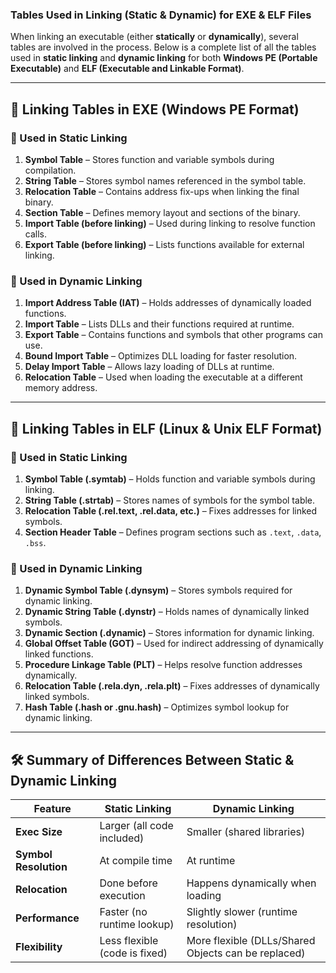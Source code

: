 ### **Tables Used in Linking (Static & Dynamic) for EXE & ELF Files**

When linking an executable (either **statically** or **dynamically**), several tables are involved in the process. Below is a complete list of all the tables used in **static linking** and **dynamic linking** for both **Windows PE (Portable Executable)** and **ELF (Executable and Linkable Format)**.

---

## **📌 Linking Tables in EXE (Windows PE Format)**

### **🔹 Used in Static Linking**

1. **Symbol Table** – Stores function and variable symbols during compilation.
2. **String Table** – Stores symbol names referenced in the symbol table.
3. **Relocation Table** – Contains address fix-ups when linking the final binary.
4. **Section Table** – Defines memory layout and sections of the binary.
5. **Import Table (before linking)** – Used during linking to resolve function calls.
6. **Export Table (before linking)** – Lists functions available for external linking.

### **🔹 Used in Dynamic Linking**

1. **Import Address Table (IAT)** – Holds addresses of dynamically loaded functions.
2. **Import Table** – Lists DLLs and their functions required at runtime.
3. **Export Table** – Contains functions and symbols that other programs can use.
4. **Bound Import Table** – Optimizes DLL loading for faster resolution.
5. **Delay Import Table** – Allows lazy loading of DLLs at runtime.
6. **Relocation Table** – Used when loading the executable at a different memory address.

---

## **📌 Linking Tables in ELF (Linux & Unix ELF Format)**

### **🔹 Used in Static Linking**

1. **Symbol Table (.symtab)** – Holds function and variable symbols during linking.
2. **String Table (.strtab)** – Stores names of symbols for the symbol table.
3. **Relocation Table (.rel.text, .rel.data, etc.)** – Fixes addresses for linked symbols.
4. **Section Header Table** – Defines program sections such as `.text`, `.data`, `.bss`.

### **🔹 Used in Dynamic Linking**

1. **Dynamic Symbol Table (.dynsym)** – Stores symbols required for dynamic linking.
2. **Dynamic String Table (.dynstr)** – Holds names of dynamically linked symbols.
3. **Dynamic Section (.dynamic)** – Stores information for dynamic linking.
4. **Global Offset Table (GOT)** – Used for indirect addressing of dynamically linked functions.
5. **Procedure Linkage Table (PLT)** – Helps resolve function addresses dynamically.
6. **Relocation Table (.rela.dyn, .rela.plt)** – Fixes addresses of dynamically linked symbols.
7. **Hash Table (.hash or .gnu.hash)** – Optimizes symbol lookup for dynamic linking.

---

## **🛠 Summary of Differences Between Static & Dynamic Linking**

| Feature               | Static Linking                | Dynamic Linking                                     |
| --------------------- | ----------------------------- | --------------------------------------------------- |
| **Exec Size**         | Larger (all code included)    | Smaller (shared libraries)                          |
| **Symbol Resolution** | At compile time               | At runtime                                          |
| **Relocation**        | Done before execution         | Happens dynamically when loading                    |
| **Performance**       | Faster (no runtime lookup)    | Slightly slower (runtime resolution)                |
| **Flexibility**       | Less flexible (code is fixed) | More flexible (DLLs/Shared Objects can be replaced) |

